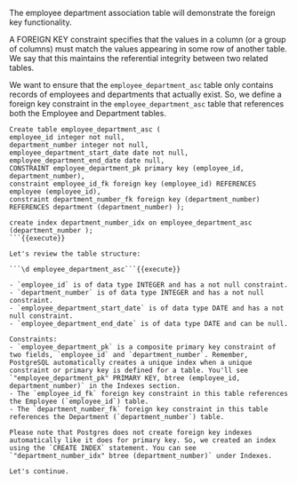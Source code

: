 

The employee department association table will demonstrate the foreign key functionality.

A FOREIGN KEY constraint specifies that the values in a column (or a group of columns) must match the values appearing in some row of another table. We say that this maintains the referential integrity between two related tables.

We want to ensure that the `employee_department_asc` table only contains records of employees and departments that actually exist. So, we define a foreign key constraint in the `employee_department_asc` table that references both the Employee and Department tables.

```
Create table employee_department_asc (
employee_id integer not null,
department_number integer not null,
employee_department_start_date date not null,
employee_department_end_date date null,
CONSTRAINT employee_department_pk primary key (employee_id,
department_number),
constraint employee_id_fk foreign key (employee_id) REFERENCES
employee (employee_id),
constraint department_number_fk foreign key (department_number)
REFERENCES department (department_number) );

create index department_number_idx on employee_department_asc
(department_number );
```{{execute}}

Let's review the table structure:

```\d employee_department_asc```{{execute}}

- `employee_id` is of data type INTEGER and has a not null constraint.
- `department_number` is of data type INTEGER and has a not null constraint.
- `employee_department_start_date` is of data type DATE and has a not null constraint.
- `employee_department_end_date` is of data type DATE and can be null.

Constraints:
- `employee_department_pk` is a composite primary key constraint of two fields, `employee_id` and `department_number`. Remember, PostgreSQL automatically creates a unique index when a unique constraint or primary key is defined for a table. You'll see `"employee_department_pk" PRIMARY KEY, btree (employee_id, department_number)` in the Indexes section.
- The `employee_id_fk` foreign key constraint in this table references the Employee (`employee_id`) table. 
- The `department_number_fk` foreign key constraint in this table references the Department (`department_number`) table. 

Please note that Postgres does not create foreign key indexes automatically like it does for primary key. So, we created an index using the `CREATE INDEX` statement. You can see `"department_number_idx" btree (department_number)` under Indexes.

Let's continue.

